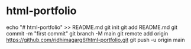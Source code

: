 # html-portfolio
echo "# html-portfolio" >> README.md
git init
git add README.md
git commit -m "first commit"
git branch -M main
git remote add origin https://github.com/ridhimagarg6/html-portfolio.git
git push -u origin main

